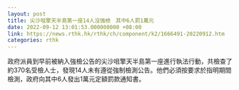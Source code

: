 ```yaml
---
layout: post
title: 尖沙咀擎天半島第一座14人沒強檢　其中6人罰1萬元
date: 2022-09-12 13:01:53.000000000 +08:00
link: https://news.rthk.hk/rthk/ch/component/k2/1666491-20220912.htm
categories: rthk
---
```


政府派員到早前被納入強檢公告的尖沙咀擎天半島第一座進行執法行動，共檢查了約370名受檢人士，發現14人未有遵從強制檢測公告。他們必須按要求於指明期間檢測，政府向其中6人發出1萬元定額罰款通知書。
